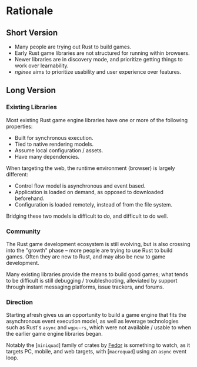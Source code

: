 # Rationale

## Short Version

* Many people are trying out Rust to build games.
* Early Rust game libraries are not structured for running within browsers.
* Newer libraries are in discovery mode, and prioritize getting things to work over learnability.
* *nginee* aims to prioritize usability and user experience over features.

## Long Version

### Existing Libraries

Most existing Rust game engine libraries have one or more of the following properties:

* Built for synchronous execution.
* Tied to native rendering models.
* Assume local configuration / assets.
* Have many dependencies.

When targeting the web, the runtime environment (browser) is largely different:

* Control flow model is asynchronous and event based.
* Application is loaded on demand, as opposed to downloaded beforehand.
* Configuration is loaded remotely, instead of from the file system.

Bridging these two models is difficult to do, and difficult to do well.

### Community

The Rust game development ecosystem is still evolving, but is also crossing into the "growth" phase &ndash; more people are trying to use Rust to build games. Often they are new to Rust, and may also be new to game development.

Many existing libraries provide the means to build good games; what tends to be difficult is still debugging / troubleshooting, alleviated by support through instant messaging platforms, issue trackers, and forums.

### Direction

Starting afresh gives us an opportunity to build a game engine that fits the asynchronous event execution model, as well as leverage technologies such as Rust's `async` and `wgpu-rs`, which were not available / usable to when the earlier game engine libraries began.

Notably the [`miniquad`] family of crates by [Fedor] is something to watch, as it targets PC, mobile, and web targets, with [`macroquad`] using an `async` event loop.

[Fedor]: https://github.com/not-fl3
[macroquad]: https://github.com/not-fl3/macroquad
[miniquad]: https://github.com/not-fl3/miniquad
